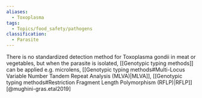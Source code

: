 ```yaml
---
aliases:
  - Toxoplasma
tags:
  - Topics/food_safety/pathogens
classification:
  - Parasite
---
```

There is no standardized detection method for Toxoplasma gondii in meat or vegetables, but when the parasite is isolated, [[Genotypic typing methods]] can be applied e.g. microlens, [[Genotypic typing methods#Multi-Locus Variable Number Tandem Repeat Analysis (MLVA)|MLVA]], [[Genotypic typing methods#Restriction Fragment Length Polymorphism (RFLP)|RFLP]] [@mughini-gras.etal2019]

